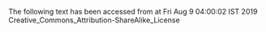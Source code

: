 The following text has been accessed from at Fri Aug 9 04:00:02 IST 2019
Creative_Commons_Attribution-ShareAlike_License
